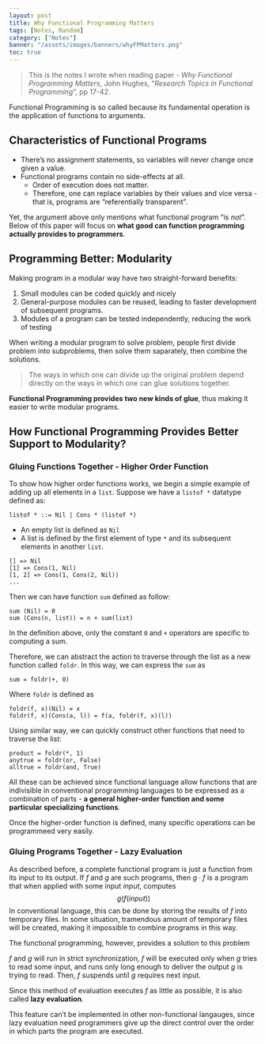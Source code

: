 ```yaml
---
layout: post
title: Why Functional Programming Matters
tags: [Notes, Random]
category: ["Notes"]
banner: "/assets/images/banners/whyFPMatters.png"
toc: true
---
```


> This is the notes I wrote when reading paper - *Why Functional Programming Matters*, John Hughes, “*Research Topics in Functional Programming*”, pp 17-42.

Functional Programming is so called because its fundamental operation is the application of functions to arguments.

## Characteristics of Functional Programs

<!--more-->

* There’s no assignment statements, so variables will never change once given a value.
* Functional programs contain no side-effects at all.
    * Order of execution does not matter.
    * Therefore, one can replace variables by their values and vice versa - that is, programs are “referentially transparent”.

Yet, the argument above only mentions what functional program “is *not*”. Below of this paper will focus on **what good can function programming actually provides to programmers**.

## Programming Better: Modularity

Making program in a modular way have two straight-forward benefits:

1. Small modules can be coded quickly and nicely
2. General-purpose modules can be reused, leading to faster development of subsequent programs.
3. Modules of a program can be tested independently, reducing the work of testing

When writing a modular program to solve problem, people first divide problem into subproblems, then solve them saparately, then combine the solutions.

> The ways in which one can divide up the original problem depend directly on the ways in which one can glue solutions together.

**Functional Programming provides two new kinds of glue**, thus making it easier to write modular programs.

## How Functional Programming Provides Better Support to Modularity?

### Gluing Functions Together - Higher Order Function

To show how higher order functions works, we begin a simple example of adding up all elements in a `list`. Suppose we have a `listof *` datatype defined as:

```
listof * ::= Nil | Cons * (listof *)
```

* An empty list is defined as `Nil`
* A list is defined by the first element of type `*` and its subsequent elements in another `list`.

```
[] => Nil
[1] => Cons(1, Nil)
[1, 2] => Cons(1, Cons(2, Nil))
...
```

Then we can have function `sum` defined as follow:

```
sum (Nil) = 0
sum (Cons(n, list)) = n + sum(list)
```

In the definition above, only the constant `0` and `+` operators are specific to computing a sum.

Therefore, we can abstract the action to traverse through the list as a new function called `foldr`. In this way, we can express the `sum` as 

```
sum = foldr(+, 0)
```

Where `foldr` is defined as

```
foldr(f, x)(Nil) = x
foldr(f, x)(Cons(a, l)) = f(a, foldr(f, x)(l))
```

Using similar way, we can quickly construct other functions that need to traverse the list:

```
product = foldr(*, 1)
anytrue = foldr(or, False)
alltrue = foldr(and, True)
```

All these can be achieved since functional language allow functions that are indivisible in conventional programming languages to be expressed as a combination of parts - **a general higher-order function and some particular specializing functions**.

Once the higher-order function is defined, many specific operations can be programmeed very easily.

### Gluing Programs Together - Lazy Evaluation

As described before, a complete functional program is just a function from its input to its output. If $f$ and $g$ are such programs, then $g\cdot f$ is a program that when applied with some input $input$, computes
$$
g(f(input))
$$
In conventional language, this can be done by storing the results of $f$ into temporary files. In some situation, tramendous amount of temporary files will be created, making it impossible to combine programs in this way.

The functional programming, however, provides a solution to this problem

$f$ and $g$ will run in strict synchronization, $f$ will be executed only when $g$ tries to read some input, and runs only long enough to deliver the output $g$ is trying to read. Then, $f$ suspends until $g$ requires next input.

Since this method of evaluation executes $f$ as little as possible, it is also called **lazy evaluation**.

This feature can’t be implemented in other non-functional langauges, since lazy evaluation need programmers give up the direct control over the order in which parts the program are executed.
